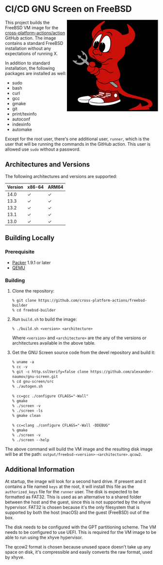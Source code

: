 # CI/CD GNU Screen on FreeBSD

<img align="right" src="freebsd-daemon.jpg" height="300">

This project builds the FreeBSD VM image for the
[cross-platform-actions/action](https://github.com/cross-platform-actions/action)
GitHub action. The image contains a standard FreeBSD installation without any
expectations of running X.

In addition to standard installation, the following packages are installed as
well:

* sudo
* bash
* curl
* gcc
* gmake
* git
* print/texinfo
* autoconf
* indexinfo
* automake

Except for the root user, there's one additional user, `runner`, which is the
user that will be running the commands in the GitHub action. This user is
allowed use `sudo` without a password.

## Architectures and Versions

The following architectures and versions are supported:

| Version | x86-64 | ARM64 |
|---------|--------|-------|
| 14.0    | ✓      | ✓     |
| 13.3    | ✓      | ✓     |
| 13.2    | ✓      | ✓     |
| 13.1    | ✓      | ✓     |
| 13.0    | ✓      | ✓     |

## Building Locally

### Prerequisite

* [Packer](https://www.packer.io) 1.9.1 or later
* [QEMU](https://qemu.org)

### Building

1. Clone the repository:
    ```
    % git clone https://github.com/cross-platform-actions/freebsd-builder
    % cd freebsd-builder
    ```

2. Run `build.sh` to build the image:
    ```
    % ./build.sh <version> <architecture>
    ```
    Where `<version>` and `<architecture>` are the any of the versions or
    architectures available in the above table.

3. Get the GNU Screen source code from the devel repository and build it:
    ```
    % uname -a
    % cc -v
    % git -c http.sslVerify=false clone https://github.com/alexander-naumov/gnu-screen.git
    % cd gnu-screen/src
    % ./autogen.sh

    % cc=gcc ./configure CFLAGS="-Wall"
    % gmake
    % ./screen -v
    % ./screen -ls
    % gmake clean

    % cc=clang ./configure CFLAGS="-Wall -DDEBUG"
    % gmake
    % ./screen -v
    % ./screen --help
    ```

The above command will build the VM image and the resulting disk image will be
at the path: `output/freebsd-<version>-<architecture>.qcow2`.

## Additional Information

At startup, the image will look for a second hard drive. If present and it
contains a file named `keys` at the root, it will install this file as the
`authorized_keys` file for the `runner` user. The disk is expected to be
formatted as FAT32. This is used as an alternative to a shared folder between
the host and the guest, since this is not supported by the xhyve hypervisor.
FAT32 is chosen because it's the only filesystem that is supported by both the
host (macOS) and the guest (FreeBSD) out of the box.

The disk needs to be configured with the GPT partitioning scheme. The VM needs
to be configured to use UEFI. This is required for the VM image to be able to
run using the xhyve hypervisor.

The qcow2 format is chosen because unused space doesn't take up any space on
disk, it's compressible and easily converts the raw format, used by xhyve.
